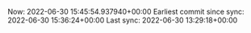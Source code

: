 Now: 2022-06-30 15:45:54.937940+00:00 Earliest commit since sync: 2022-06-30 15:36:24+00:00 Last sync: 2022-06-30 13:29:18+00:00
